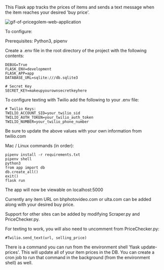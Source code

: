 This Flask app tracks the prices of items and sends a text message when the item reaches your desired 'buy price'.

![gif-of-pricegolem-web-application](https://github.com/mattz89/pricegolem/tree/main/static/images/pricegolem.gif)

To configure: 

Prerequisites: Python3, pipenv

Create a .env file in the root directory of the project with the following contents:
```
DEBUG=True
FLASK_ENV=development
FLASK_APP=app
DATABASE_URL=sqlite:///db.sqlite3

# Secret Key
SECRET_KEY=makeupyourownsecretkeyhere
```

To configure texting with Twilio add the following to your .env file:
```
# Twilio Keys:
TWILIO_ACCOUNT_SID=your_twilio_sid
TWILIO_AUTH_TOKEN=your_twilio_auth_token
TWILIO_NUMBER=your_twilio_phone_number
```

Be sure to update the above values with your own information from twilio.com

Mac / Linux commands (in order):
```
pipenv install -r requirements.txt
pipenv shell
python3
from app import db
db.create_all()
exit()
flask run
```
The app will now be viewable on localhost:5000

Currently any item URL on bhphotovideo.com or ulta.com can be added along with your desired buy price. 

Support for other sites can be added by modifying Scraper.py and PriceChecker.py.

For texting to work, you will also need to uncomment from PriceChecker.py:
```
#Twilio.send_text(url, selling_price)
```

There is a command you can run from the environment shell 'flask update-prices'. This will update all of your item prices in the DB. You can create a cron job to run that command in the background (from the environment shell) as well. 